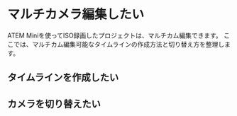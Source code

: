 # マルチカメラ編集したい

ATEM Miniを使ってISO録画したプロジェクトは、マルチカム編集できます。
ここでは、マルチカム編集可能なタイムラインの作成方法と切り替え方を整理します。

## タイムラインを作成したい

## カメラを切り替えたい
